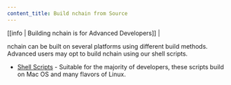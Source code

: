 ```yaml
---
content_title: Build nchain from Source
---
```


[[info | Building nchain is for Advanced Developers]]
|

nchain can be built on several platforms using different build methods. Advanced users may opt to build nchain using our shell scripts.

* [Shell Scripts](01_shell-scripts/index.md) - Suitable for the majority of developers, these scripts build on Mac OS and many flavors of Linux.

